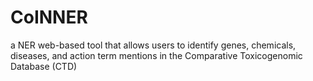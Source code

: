# CoINNER
a NER web-based tool that allows users to identify genes, chemicals, diseases, and action term mentions in the Comparative Toxicogenomic Database (CTD)
